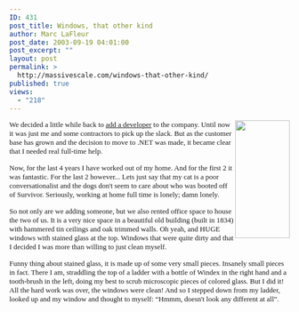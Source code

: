 ```yaml
---
ID: 431
post_title: Windows, that other kind
author: Marc LaFleur
post_date: 2003-09-19 04:01:00
post_excerpt: ""
layout: post
permalink: >
  http://massivescale.com/windows-that-other-kind/
published: true
views:
  - "218"
---
```

<FONT face=Verdana size=2><IMG height=212 src="http://dev.genesisfour.com/BWIND.jpg" width=98 align=right border=0> </FONT>
<P><FONT face=Verdana size=2>We decided a little while back to <A href="http://weblogs.asp.net/mlafleur/posts/24791.aspx" target=_blank>add a developer</A> to the company. Until now it was just me and some contractors to pick up the slack. But as the customer base has grown and the decision to move to .NET was made, it became clear that I needed real full-time help. </FONT></P>
<P><FONT face=Verdana size=2>Now, for the last 4 years I have worked out of my home. And for the first 2 it was fantastic. For the last 2 however... Lets just say that my cat is a poor conversationalist and the dogs don't seem to care about who was booted off of Survivor. Seriously, working at home full time is lonely; damn lonely. </FONT></P>
<P><FONT face=Verdana size=2>So not only are we adding someone, but we also rented office space to house the two of us. It is a very nice space in a beautiful old building (built in 1834) with hammered tin ceilings and oak trimmed walls. Oh yeah, and HUGE windows with stained glass at the top. Windows that were quite dirty and that I decided I was more than willing to just clean myself.</FONT></P>
<P><FONT face=Verdana size=2>Funny thing about stained glass, it is made up of some very small pieces. Insanely small pieces in fact. There I am, straddling the top of a ladder with a bottle of Windex in the right hand and a tooth-brush in the left, doing my best to scrub microscopic pieces of colored glass. But I did it! All the hard work was over, the windows were clean! And so I stepped down from my ladder, looked up and my window and thought to myself: &#8220;Hmmm, doesn't look any different at all&#8221;. </FONT></P>
<P>&nbsp;
<P>&nbsp;</P>